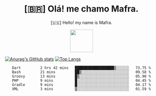 
<!--Titulo-->           
<h1 align="center">
 [🇧🇷] Olá! me chamo Mafra.
</h1>
<p align="center">
 [🇺🇸] Hello! my name is Mafra.
</p>
<p align="center">
<img src="https://media3.giphy.com/media/hu9xj9UtxpoY3oytsh/giphy.gif?cid=ecf05e47xx6fyhk8nnij7i7v1wr8yoij8jabs4xuww5k8apm&rid=giphy.gif&ct=s" width="75" height="75"/>
</p>

<!--<pre>
    
</pre>-->

[![Anurag's GitHub stats](https://github-readme-stats.vercel.app/api?username=MafraLP&show_icons=true&theme=dracula)](https://github.com/anuraghazra/github-readme-stats)
[![Top Langs](https://github-readme-stats.vercel.app/api/top-langs/?username=anuraghazra&layout=compact&theme=dracula)](https://github.com/anuraghazra/github-readme-stats)

<div align="center">
<!--START_SECTION:waka-->

```text
Dart         2 hrs 42 mins   ██████████████████▒░░░░░░   73.75 %
Bash         21 mins         ██▒░░░░░░░░░░░░░░░░░░░░░░   09.58 %
Groovy       13 mins         █▒░░░░░░░░░░░░░░░░░░░░░░░   05.90 %
PHP          9 mins          █░░░░░░░░░░░░░░░░░░░░░░░░   04.45 %
Gradle       9 mins          █░░░░░░░░░░░░░░░░░░░░░░░░   04.17 %
XML          3 mins          ▒░░░░░░░░░░░░░░░░░░░░░░░░   01.59 %
```

<!--END_SECTION:waka-->



